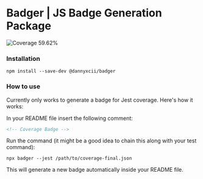 # Badger | JS Badge Generation Package

<!-- Coverage Badge -->
<img src="https://img.shields.io/badge/Coverage-59.62%25-red" alt="Coverage 59.62%">

### Installation

```shell
npm install --save-dev @dannyxcii/badger
```

### How to use

Currently only works to generate a badge for Jest coverage. Here's how it works:

In your README file insert the following comment:

```html
<!-- Coverage Badge -->
```

Run the command (it might be a good idea to chain this along with your test command):

```shell
npx badger --jest /path/to/coverage-final.json
```

This will generate a new badge automatically inside your README file.